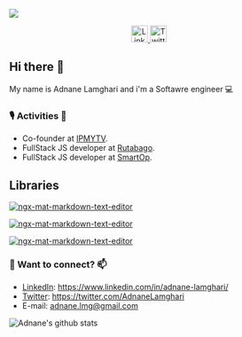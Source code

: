
![](https://media-exp1.licdn.com/dms/image/C5616AQGWT7XDjMzStw/profile-displaybackgroundimage-shrink_350_1400/0/1589764783697?e=1613001600&v=beta&t=Ak-BIeT0ntlkl9nEs1x4L5Xp48NyDXszbm1JrXDaR3A)
<p align="center">
  <a target="_blank" href="https://www.linkedin.com/in/adnane-lamghari/">
    <img src="https://cdn4.iconfinder.com/data/icons/social-messaging-ui-color-shapes-2-free/128/social-linkedin-circle-512.png" width="30px;" alt="LinkedIn" />
  </a>
  <a target="_blank" href="https://twitter.com/AdnaneLamghari">
    <img src="https://ecovelo.com/wp-content/uploads/2016/05/twitter-icon.png" width="30px;" alt="Twitter" />
  </a>
</p>
<!--
**adnanelamghari/adnanelamghari** is a ✨ _special_ ✨ repository because its `README.md` (this file) appears on your GitHub profile.
Here are some ideas to get you started:
- 🔭 I’m currently working on ...
- 🌱 I’m currently learning ...
- 👯 I’m looking to collaborate on ...
- 🤔 I’m looking for help with ...
- 💬 Ask me about ...
- 📫 How to reach me: ...
- 😄 Pronouns: ...
- ⚡ Fun fact: ...
-->

## Hi there 👋

My name is Adnane Lamghari and i'm a Softawre engineer 💻

### 🎙️ Activities 👯 
*  Co-founder at [IPMYTV](https://ipmytv.com).
*  FullStack JS developer at [Rutabago](https://rutabago.com).
*  FullStack JS developer at [SmartOp](https://smartop.io).



## Libraries


[![ngx-mat-markdown-text-editor](https://github-readme-stats.vercel.app/api/pin/?username=adnanelamghari&repo=ngx-mat-markdown-text-editor&show_owner=false)](https://github.com/adnanelamghari/ngx-mat-markdown-text-editor)

[![ngx-mat-markdown-text-editor](https://github-readme-stats.vercel.app/api/pin/?username=adnanelamghari&repo=ngx-mat-tag-input&show_owner=true)](https://github.com/adnanelamghari/ngx-mat-tag-input)

[![ngx-mat-markdown-text-editor](https://github-readme-stats.vercel.app/api/pin/?username=adnanelamghari&repo=payment-bank-card&show_owner=true)](https://github.com/adnanelamghari/payment-bank-card)


### 💬 Want to connect? 📫
* [LinkedIn](https://www.linkedin.com/in/adnane-lamghari/): https://www.linkedin.com/in/adnane-lamghari/
* [Twitter](https://twitter.com/AdnaneLamghari): https://twitter.com/AdnaneLamghari
* E-mail: adnane.lmg@gmail.com

![Adnane's github stats](https://github-readme-stats.vercel.app/api?username=adnanelamghari&show_icons=true)
